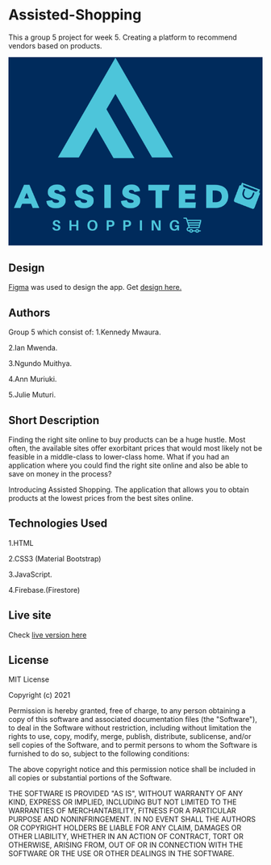 # Assisted-Shopping

This a group 5 project for week 5. Creating a platform to recommend vendors based on products.

![logo](assets/images/Assisted%20Shopping%20Logo-cropped.png)

## Design

[Figma](https://www.figma.com/) was used to design the app. Get [design here.](https://www.figma.com/file/Pta0FahdKJ2MKb3sA0cV4n/Figma-Website-Template---Landie-Demo-(Community)?node-id=345%3A5)

## Authors

Group 5 which consist of:
  1.Kennedy Mwaura.

  2.Ian Mwenda.

  3.Ngundo Muithya.

  4.Ann Muriuki.

  5.Julie Muturi.
  
## Short Description

Finding the right site online to buy products can be a huge hustle.
Most often, the available sites offer exorbitant prices that would most likely not be feasible in a middle-class to lower-class home.
What if you had an application where you could find the right site online and also be able to save on money in the process?

Introducing Assisted Shopping. The application  that allows you to obtain products at the lowest prices from the best sites online.

## Technologies Used

1.HTML

2.CSS3 (Material Bootstrap)

3.JavaScript.

4.Firebase.(Firestore)

## Live site

Check [live version here](https://kennedy-mwaura.github.io/Assisted-Shopping)

## License

MIT License

Copyright (c) 2021

Permission is hereby granted, free of charge, to any person obtaining a copy
of this software and associated documentation files (the "Software"), to deal
in the Software without restriction, including without limitation the rights
to use, copy, modify, merge, publish, distribute, sublicense, and/or sell
copies of the Software, and to permit persons to whom the Software is
furnished to do so, subject to the following conditions:

The above copyright notice and this permission notice shall be included in all
copies or substantial portions of the Software.

THE SOFTWARE IS PROVIDED "AS IS", WITHOUT WARRANTY OF ANY KIND, EXPRESS OR
IMPLIED, INCLUDING BUT NOT LIMITED TO THE WARRANTIES OF MERCHANTABILITY,
FITNESS FOR A PARTICULAR PURPOSE AND NONINFRINGEMENT. IN NO EVENT SHALL THE
AUTHORS OR COPYRIGHT HOLDERS BE LIABLE FOR ANY CLAIM, DAMAGES OR OTHER
LIABILITY, WHETHER IN AN ACTION OF CONTRACT, TORT OR OTHERWISE, ARISING FROM,
OUT OF OR IN CONNECTION WITH THE SOFTWARE OR THE USE OR OTHER DEALINGS IN THE
SOFTWARE.
